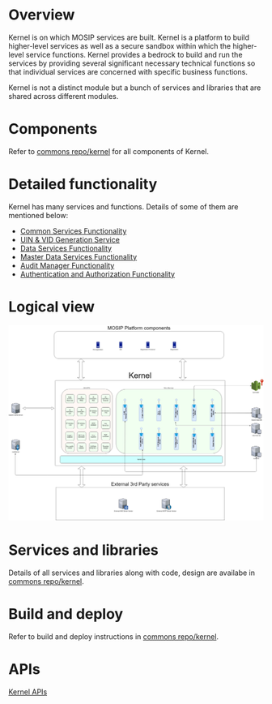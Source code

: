 # Overview

Kernel is on which MOSIP services are built. Kernel is a platform to build higher-level services as well as a secure sandbox within which the higher-level service functions. Kernel provides a bedrock to build and run the services by providing several significant necessary technical functions so that individual services are concerned with specific business functions. 

Kernel is not a  distinct module but a bunch of services and libraries that are shared across different modules. 

# Components

Refer to [commons repo/kernel](https://github.com/mosip/commons/kernel) for all components of Kernel.

# Detailed functionality

Kernel has many services and functions.  Details of some of them are mentioned below:
* [Common Services Functionality](Common-Services-Functionality.md)
* [UIN & VID Generation Service](UIN-and-VID-Generation-Service-Functionality.md)
* [Data Services Functionality](Data-Services-Functionality.md)
* [Master Data Services Functionality](Master-Data-Services-Functionality.md)
* [Audit Manager Functionality](Audit-Manager-Functionality.md)
* [Authentication and Authorization Functionality](Authentication-and-Authorization-Functionality.md)

# Logical view

![Logical Diagram](_images/kernel/kernel_logical_diagram.jpg)

# Services and libraries

Details of all services and libraries along with code, design are availabe in [commons repo/kernel](https://github.com/mosip/commons/kernel).

# Build and deploy

Refer to build and deploy instructions in [commons repo/kernel](https://github.com/mosip/commons/kernel).

# APIs

[Kernel APIs](Kernel-APIs.md)
